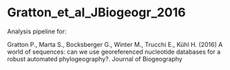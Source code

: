 # Gratton_et_al_JBiogeogr_2016
Analysis pipeline for:

Gratton P., Marta S., Bocksberger G., Winter M., Trucchi E., Kühl H. (2016) A world of sequences: can we use georeferenced nucleotide databases for a robust automated phylogeography?. Journal of Biogeography
